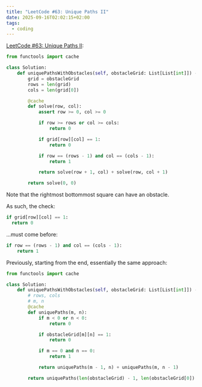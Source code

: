 ```yaml
---
title: "LeetCode #63: Unique Paths II"
date: 2025-09-16T02:02:15+02:00
tags:
  - coding
---
```


[LeetCode #63: Unique Paths II](https://leetcode.com/problems/unique-paths-ii/):

```python
from functools import cache

class Solution:
    def uniquePathsWithObstacles(self, obstacleGrid: List[List[int]]) -> int:
        grid = obstacleGrid
        rows = len(grid)
        cols = len(grid[0])

        @cache
        def solve(row, col):
            assert row >= 0, col >= 0

            if row >= rows or col >= cols:
                return 0

            if grid[row][col] == 1:
                return 0

            if row == (rows - 1) and col == (cols - 1):
                return 1

            return solve(row + 1, col) + solve(row, col + 1)

        return solve(0, 0)
```

Note that the rightmost bottommost square can have an obstacle.

As such, the check:

```python
if grid[row][col] == 1:
  return 0
```

...must come before:

```python
if row == (rows - 1) and col == (cols - 1):
    return 1
```

Previously, starting from the end, essentially the same approach:

```python
from functools import cache

class Solution:
    def uniquePathsWithObstacles(self, obstacleGrid: List[List[int]]) -> int:
        # rows, cols
        # m, n
        @cache
        def uniquePaths(m, n):
            if m < 0 or n < 0:
                return 0

            if obstacleGrid[m][n] == 1:
                return 0

            if m == 0 and n == 0:
                return 1

            return uniquePaths(m - 1, n) + uniquePaths(m, n - 1)

        return uniquePaths(len(obstacleGrid) - 1, len(obstacleGrid[0]) - 1)
```
